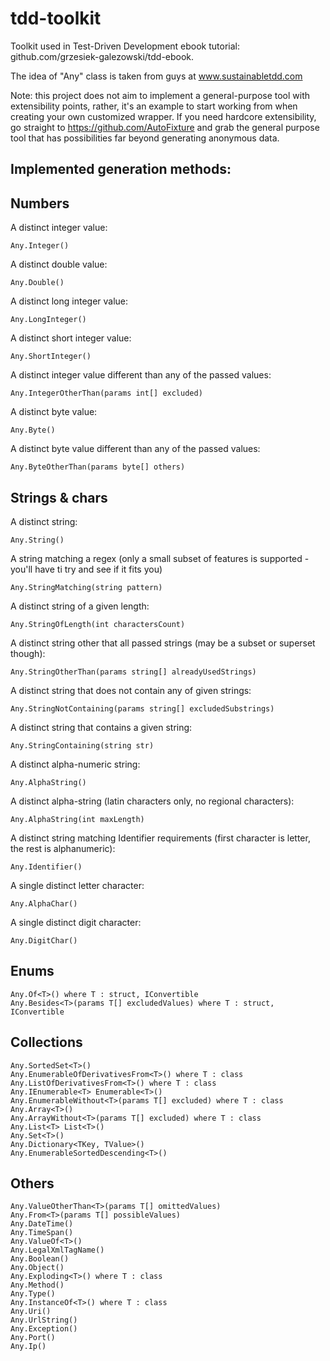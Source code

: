 tdd-toolkit
===========

Toolkit used in Test-Driven Development ebook tutorial: github.com/grzesiek-galezowski/tdd-ebook.

The idea of "Any" class is taken from guys at www.sustainabletdd.com

Note: this project does not aim to implement a general-purpose tool with extensibility points, rather, it's an example to start working from when creating your own customized wrapper. If you need hardcore extensibility, go straight to https://github.com/AutoFixture and grab the general purpose tool that has possibilities far beyond generating anonymous data.

Implemented generation methods:
-

Numbers
-

A distinct integer value:  

    Any.Integer()
    
A distinct double value:  
    
    Any.Double()
    
A distinct long integer value:  
    
    Any.LongInteger()
    
A distinct short integer value:      
    
    Any.ShortInteger()
    
A distinct integer value different than any of the passed values:  
    
    Any.IntegerOtherThan(params int[] excluded)
    
A distinct byte value:
    
    Any.Byte()
    
A distinct byte value different than any of the passed values:      
    
    Any.ByteOtherThan(params byte[] others)

Strings & chars
-

A distinct string:

    Any.String()
    
A string matching a regex (only a small subset of features is supported - you'll have ti try and see if it fits you)
    
    Any.StringMatching(string pattern)
    
A distinct string of a given length:
    
    Any.StringOfLength(int charactersCount)
    
A distinct string other that all passed strings (may be a subset or superset though):
    
    Any.StringOtherThan(params string[] alreadyUsedStrings)
    
A distinct string that does not contain any of given strings:
    
    Any.StringNotContaining(params string[] excludedSubstrings)
    
A distinct string that contains a given string:
    
    Any.StringContaining(string str)
    
A distinct alpha-numeric string:
    
    Any.AlphaString()
    
A distinct alpha-string (latin characters only, no regional characters):
    
    Any.AlphaString(int maxLength)
    
A distinct string matching Identifier requirements (first character is letter, the rest is alphanumeric):
    
    Any.Identifier()
    
A single distinct letter character:
    
    Any.AlphaChar()
    
A single distinct digit character:
    
    Any.DigitChar()

Enums
-

    Any.Of<T>() where T : struct, IConvertible
    Any.Besides<T>(params T[] excludedValues) where T : struct, IConvertible
    
Collections
-

    Any.SortedSet<T>()
    Any.EnumerableOfDerivativesFrom<T>() where T : class
    Any.ListOfDerivativesFrom<T>() where T : class
    Any.IEnumerable<T> Enumerable<T>()
    Any.EnumerableWithout<T>(params T[] excluded) where T : class
    Any.Array<T>()
    Any.ArrayWithout<T>(params T[] excluded) where T : class
    Any.List<T> List<T>()
    Any.Set<T>()
    Any.Dictionary<TKey, TValue>()
    Any.EnumerableSortedDescending<T>()

Others
-

    Any.ValueOtherThan<T>(params T[] omittedValues)
    Any.From<T>(params T[] possibleValues)
    Any.DateTime()
    Any.TimeSpan()
    Any.ValueOf<T>()
    Any.LegalXmlTagName()
    Any.Boolean()
    Any.Object()
    Any.Exploding<T>() where T : class
    Any.Method()
    Any.Type()
    Any.InstanceOf<T>() where T : class
    Any.Uri()
    Any.UrlString()
    Any.Exception()
    Any.Port()
    Any.Ip()

